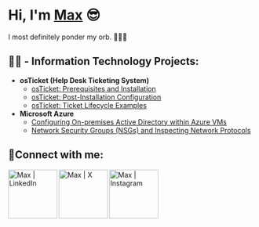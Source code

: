<h1>Hi, I'm <a href="https://www.linkedin.com/in/maxwell-silver-401634277/">Max</a> 😎 </h1> I most definitely ponder my orb. 🧙‍♂️🔮

<h2>👨‍💻 - Information Technology Projects:</h2>

- <b>osTicket (Help Desk Ticketing System)</b>
  - [osTicket: Prerequisites and Installation](https://github.com/mxwllslvr/osticket-prereqs/)
  - [osTicket: Post-Installation Configuration](https://github.com/mxwllslvr/osTicket-Post-Install-Configuration)
  - [osTicket: Ticket Lifecycle Examples](https://github.com/joshmadakorcc/ticket-lifecycle)
- <b>Microsoft Azure</b>
  - [Configuring On-premises Active Directory within Azure VMs](https://github.com/joshmadakorcc/configure-ad)
  - [Network Security Groups (NSGs) and Inspecting Network Protocols](https://github.com/joshmadakorcc/azure-network-protocols)

<h2>🤳Connect with me:</h2>

[<img align="left" alt="Max | LinkedIn" width="100px" src="https://cdn.jsdelivr.net/npm/simple-icons@v3/icons/linkedin.svg" />][linkedin]
[<img align="left" alt="Max | X" width="100px" src="https://cdn2.iconfinder.com/data/icons/threads-by-instagram/24/x-logo-twitter-new-brand-contained-1024.png" />][X]
[<img align="left" alt="Max | Instagram" width="100px" src="https://cdn.jsdelivr.net/npm/simple-icons@v3/icons/instagram.svg" />][instagram]

[X]: https://x.com/mxwllslvr
[instagram]: https://www.instagram.com/fatherhanukkah/
[linkedin]: https://www.linkedin.com/in/maxwell-silver-401634277/

